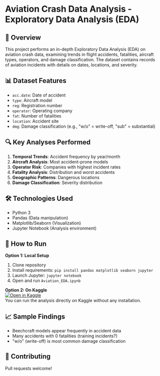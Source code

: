 # Aviation Crash Data Analysis - Exploratory Data Analysis (EDA)

## 📌 Overview
This project performs an in-depth Exploratory Data Analysis (EDA) on aviation crash data, examining trends in flight accidents, fatalities, aircraft types, operators, and damage classification. The dataset contains records of aviation incidents with details on dates, locations, and severity.

## 📊 Dataset Features
- `acc.date`: Date of accident
- `type`: Aircraft model
- `reg`: Registration number
- `operator`: Operating company
- `fat`: Number of fatalities
- `location`: Accident site
- `dmg`: Damage classification (e.g., "w/o" = write-off, "sub" = substantial)

## 🔍 Key Analyses Performed
1. **Temporal Trends**: Accident frequency by year/month
2. **Aircraft Analysis**: Most accident-prone models
3. **Operator Risk**: Companies with highest incident rates
4. **Fatality Analysis**: Distribution and worst accidents
5. **Geographic Patterns**: Dangerous locations
6. **Damage Classification**: Severity distribution

## 🛠️ Technologies Used
- Python 3
- Pandas (Data manipulation)
- Matplotlib/Seaborn (Visualization)
- Jupyter Notebook (Analysis environment)


## 🚀 How to Run
**Option 1: Local Setup**
1. Clone repository
2. Install requirements: `pip install pandas matplotlib seaborn jupyter`
3. Launch Jupyter: `jupyter notebook`
4. Open and run `Aviation_EDA.ipynb`

**Option 2: On Kaggle**  
[![Open in Kaggle](https://kaggle.com/static/images/open-in-kaggle.svg)](https://www.kaggle.com/code/naiimarejeb/task02)  
You can run the analysis directly on Kaggle without any installation.

## 📈 Sample Findings
- Beechcraft models appear frequently in accident data
- Many accidents with 0 fatalities (training incidents?)
- "w/o" (write-off) is most common damage classification

## 🤝 Contributing
Pull requests welcome!

